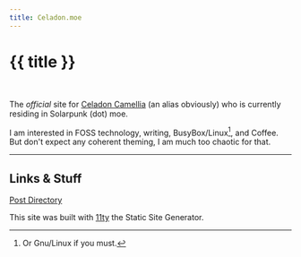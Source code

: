 ```yaml
---
title: Celadon.moe
---
```


# {{ title }} 

</br>

The *official* site for <a rel="me" href="https://solarpunk.moe/@celadonCamellia">Celadon Camellia</a> (an alias obviously) who is currently residing in Solarpunk (dot) moe.

I am interested in FOSS technology, writing, BusyBox/Linux[^1], and Coffee. But don't expect any coherent theming, I am much too chaotic for that.

-------------------------------------------------------------------------------

## Links & Stuff

[Post Directory](posts/index.html)

<footer><p>This site was built with <a href="https://www.11ty.dev/">11ty</a> the Static Site Generator.<p></footer>


[^1]: Or Gnu/Linux if you must.

